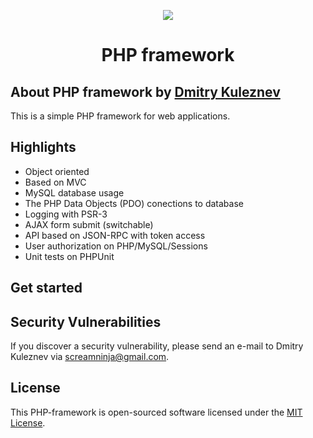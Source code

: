 <p align="center"><a href="https://github.com/screamninja/php-framework" target="_blank"><img src="https://github.com/screamninja/php-framework/blob/master/public/images/page-logo.png"></a></p>
<h1 align="center">PHP framework</h1>

## About PHP framework by [Dmitry Kuleznev](https://github.com/screamninja)
This is a simple PHP framework for web applications.

## Highlights
* Object oriented
* Based on MVC
* MySQL database usage
* The PHP Data Objects (PDO) conections to database
* Logging with PSR-3
* AJAX form submit (switchable)
* API based on JSON-RPC with token access
* User authorization on PHP/MySQL/Sessions
* Unit tests on PHPUnit

## Get started


## Security Vulnerabilities
If you discover a security vulnerability, please send an e-mail to Dmitry Kuleznev via screamninja@gmail.com.

## License
This PHP-framework is open-sourced software licensed under the [MIT License](https://opensource.org/licenses/MIT).
